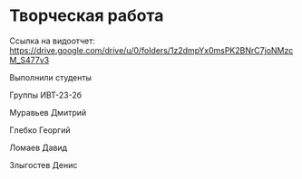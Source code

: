 # Творческая работа

Ссылка на видоотчет: https://drive.google.com/drive/u/0/folders/1z2dmpYx0msPK2BNrC7joNMzcM_S477v3

Выполнили студенты 

Группы ИВТ-23-2б

Муравьев Дмитрий

Глебко Георгий

Ломаев Давид

Злыгостев Денис
